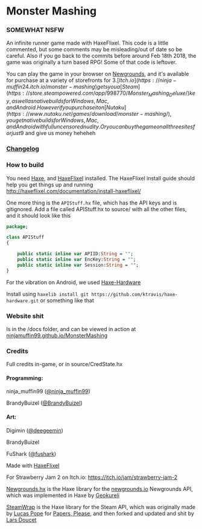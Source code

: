 # Monster Mashing

### SOMEWHAT NSFW
An infinite runner game made with HaxeFlixel. This code is a little commented, but some comments may be misleading/out of date so be careful. Also if you go back to the commits before around Feb 18th 2018, the game was originally a turn based RPG! Some of that code is leftover.

You can play the game in your browser on [Newgrounds](https://www.newgrounds.com/portal/view/707498), and it's available for purchase at a variety of storefronts for 3$. [Itch.io](https://ninja-muffin24.itch.io/monster-mashing) gets you a [Steam](https://store.steampowered.com/app/998770/Monster_Mashing_Deluxe/) key, as well as native builds for Windows, Mac, and Android. However if you purchase it on [Nutaku](https://www.nutaku.net/games/download/monster-mashing/), you get native builds for Windows, Mac, and Android with full uncensored nudity. Or you can buy the game on all three sites for just 9$ and give us money heheheh

### [Changelog](changelog.md)
### How to build
You need [Haxe](http://haxe.org), and [HaxeFlixel](http://haxeflixel.com/documentation/getting-started/) installed. The HaxeFlixel install guide should help you get things up and running http://haxeflixel.com/documentation/install-haxeflixel/

One more thing is the `APIStuff.hx` file, which has the API keys and is gitignored. Add a file called APIStuff.hx to source/ with all the other files, and it should look like this
```haxe
package;

class APIStuff
{

	public static inline var APIID:String = "";
	public static inline var EncKey:String = "";
	public static inline var Session:String = "";
}
```

For the vibration on Android, we used [Haxe-Hardware](https://github.com/ktravis/haxe-hardware)

Install using `haxelib install git https://github.com/ktravis/haxe-hardware.git` or something like that
	
### Website shit
Is in the /docs folder, and can be viewed in action at [ninjamuffin99.github.io/MonsterMashing](https://ninjamuffin99.github.io/MonsterMashing)

### Credits

Full credits in-game, or in source/CredState.hx

#### Programming: 

ninja_muffin99 ([@ninja_muffin99](https://twitter.com/ninja_muffin99))

BrandyBuizel ([@BrandyBuizel](https://twitter.com/BrandyBuizel))

#### Art:

Digimin ([@deegeemin](https://twitter.com/deegeemin))

BrandyBuizel

FuShark ([@fushark](https://twitter.com/FuShark))


Made with [HaxeFlixel](https://haxeflixel.com/)

For Strawberry Jam 2 on Itch.io: https://itch.io/jam/strawberry-jam-2

[Newgrounds.hx](https://github.com/Geokureli/Newgrounds.hx) is the Haxe library for the [newgrounds.io](https://www.newgrounds.io/) Newgrounds API, which was implemented in Haxe by [Geokureli](https://geokureli.newgrounds.com/)

[SteamWrap](https://github.com/larsiusprime/SteamWrap) is the Haxe library for the Steam API, which was originally made by [Lucas Pope](https://twitter.com/dukope) for [Papers, Please](http://papersplea.se/), and then forked and updated and shit by [Lars Doucet](https://twitter.com/larsiusprime)
